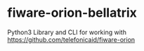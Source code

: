 # fiware-orion-bellatrix
Python3 Library and CLI for working with https://github.com/telefonicaid/fiware-orion

